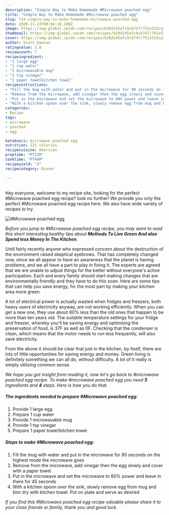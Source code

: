 ```yaml
---
description: "Simple Way to Make Homemade #Microwave poached egg"
title: "Simple Way to Make Homemade #Microwave poached egg"
slug: 724-simple-way-to-make-homemade-microwave-poached-egg
date: 2020-11-23T00:04:10.280Z
image: https://img-global.cpcdn.com/recipes/b28d145afc9cb747/751x532cq70/microwave-poached-egg-recipe-main-photo.jpg
thumbnail: https://img-global.cpcdn.com/recipes/b28d145afc9cb747/751x532cq70/microwave-poached-egg-recipe-main-photo.jpg
cover: https://img-global.cpcdn.com/recipes/b28d145afc9cb747/751x532cq70/microwave-poached-egg-recipe-main-photo.jpg
author: Scott Dawson
ratingvalue: 3.8
reviewcount: 7
recipeingredient:
- "1 large egg"
- "1 cup water"
- "1 microwavable mug"
- "1 tsp vinegar"
- "1 paper towelkitchen towel"
recipeinstructions:
- "Fill the mug with water and put in the microwave for 90 seconds on the highest mode the microwave goes"
- "Remove from the microwave, add vinegar then the egg slowly and cover with a paper towel"
- "Put in the microwave and set the microwave to 80% power and leave in there for 45 seconds"
- "With a kitchen spoon over the sink, slowly remove egg from mug and blot dry with kitchen towel. Put on plate and serve as desired"
categories:
- Recipe
tags:
- microwave
- poached
- egg

katakunci: microwave poached egg 
nutrition: 221 calories
recipecuisine: American
preptime: "PT22M"
cooktime: "PT46M"
recipeyield: "3"
recipecategory: Dinner

---
```

<br>
Hey everyone, welcome to my recipe site, looking for the perfect #Microwave poached egg recipe? look no further! We provide you only the perfect #Microwave poached egg recipe here. We also have wide variety of recipes to try.
<br>


![#Microwave poached egg](https://img-global.cpcdn.com/recipes/b28d145afc9cb747/751x532cq70/microwave-poached-egg-recipe-main-photo.jpg)

<i>Before you jump to #Microwave poached egg recipe, you may want to read this short interesting healthy tips about 
<strong>Methods To Live Green And also Spend less Money In The Kitchen</strong>.</i>
</br>

Until fairly recently anyone who expressed concern about the destruction of the environment raised skeptical eyebrows. That has completely changed now, since we all appear to have an awareness that the planet is having problems, and we all have a part to play in fixing it. The experts are agreed that we are unable to adjust things for the better without everyone's active participation. Each and every family should start making changes that are environmentally friendly and they have to do this soon. Here are some tips that can help you save energy, for the most part by making your kitchen area more green.

A lot of electrical power is actually wasted when fridges and freezers, both heavy users of electricity anyway, are not working efficiently. When you can get a new one, they use about 60% less than the old ones that happen to be more than ten years old. The suitable temperature settings for your fridge and freezer, whereby you'll be saving energy and optimising the preservation of food, is 37F as well as 0F. Checking that the condenser is clean, which means that the motor needs to run less frequently, will also save electricity.

From the above it should be clear that just in the kitchen, by itself, there are lots of little opportunities for saving energy and money. Green living is definitely something we can all do, without difficulty. A lot of it really is simply utilizing common sense.


<i>We hope you got insight from reading it, now let's go back to #microwave poached egg recipe. To make #microwave poached egg you need <strong>5</strong> ingredients and <strong>4</strong> steps. Here is how you do that.
</i>

##### The ingredients needed to prepare #Microwave poached egg:

1. Provide 1 large egg
1. Prepare 1 cup water
1. Provide 1 microwavable mug
1. Provide 1 tsp vinegar
1. Prepare 1 paper towel/kitchen towel


##### Steps to make #Microwave poached egg:

1. Fill the mug with water and put in the microwave for 90 seconds on the highest mode the microwave goes
1. Remove from the microwave, add vinegar then the egg slowly and cover with a paper towel
1. Put in the microwave and set the microwave to 80% power and leave in there for 45 seconds
1. With a kitchen spoon over the sink, slowly remove egg from mug and blot dry with kitchen towel. Put on plate and serve as desired


<i>If you find this #Microwave poached egg recipe valuable please share it to your close friends or family, thank you and good luck.</i>

